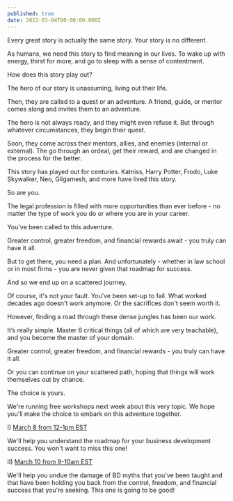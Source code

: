 ```yaml
---
published: true
date: 2022-03-04T00:00:00.000Z
---
```

Every great story is actually the same story. Your story is no different.

As humans, we need this story to find meaning in our lives. To wake up with energy, thirst for more, and go to sleep with a sense of contentment.

How does this story play out?

The hero of our story is unassuming, living out their life.

Then, they are called to a quest or an adventure. A friend, guide, or mentor comes along and invites them to an adventure.

The hero is not always ready, and they might even refuse it. But through whatever circumstances, they begin their quest.

Soon, they come across their mentors, allies, and enemies (internal or external). The go through an ordeal, get their reward, and are changed in the process for the better.

This story has played out for centuries. Katniss, Harry Potter, Frodo, Luke Skywalker, Neo, Gilgamesh, and more have lived this story.

So are you.

The legal profession is filled with more opportunities than ever before - no matter the type of work you do or where you are in your career.

You've been called to this adventure.

Greater control, greater freedom, and financial rewards await - you truly can have it all.

But to get there, you need a plan. And unfortunately - whether in law school or in most firms - you are never given that roadmap for success. 

And so we end up on a scattered journey.

Of course, it's not your fault. You've been set-up to fail. What worked decades ago doesn't work anymore. Or the sacrifices don't seem worth it. 

However, finding a road through these dense jungles has been our work.

It’s really simple. Master 6 critical things (all of which are very teachable), and you become the master of your domain.

Greater control, greater freedom, and financial rewards - you truly can have it all. 

Or you can continue on your scattered path, hoping that things will work themselves out by chance. 

The choice is yours.

We're running free workshops next week about this very topic. We hope you'll make the choice to embark on this adventure together.

I) [March 8 from 12-1pm EST](https://rennoco.zoom.us/meeting/register/tJIlde6uqzsuHNzBZqNob19cqu7NCSquYaN8)

We'll help you understand the roadmap for your business development success. You won't want to miss this one!

II) [March 10 from 9-10am EST](https://rennoco.zoom.us/meeting/register/tJcod-CopzMuH9eQjPm12HOcRgaeuneHDV5x)

We'll help you undue the damage of BD myths that you've been taught and that have been holding you back from the control, freedom, and financial success that you're seeking. This one is going to be good!

